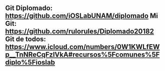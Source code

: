 Git Diplomado:      https://github.com/iOSLabUNAM/diplomado
Mi Git:                    https://github.com/rulorules/Diplomado20182
Git de todos:          https://www.icloud.com/numbers/0W1KWLfEWp__TnNReCqFzIVkA#recursos%5Fcomunes%5Fdiplo%5Fioslab
----------------------------------------

